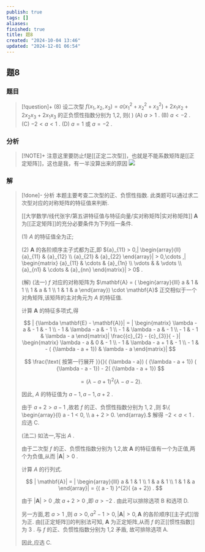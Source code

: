 ```yaml
---
publish: true
tags: []
aliases: 
finished: true
title: 题8
created: "2024-10-04 13:46"
updated: "2024-12-01 06:54"
---
```

## 题8
### 题目
> [!question]+
> (8) 设二次型 $f( {{x}_{1},{x}_{2},{x}_{3}}) = a( {{x}_{1}^{2} + {x}_{2}^{2} + {x}_{3}^{2}}) + 2{x}_{1}{x}_{2} + 2{x}_{2}{x}_{3} + 2{x}_{1}{x}_{3}$ 的正负惯性指数分别为 1,2, 则( )
> (A) $a > 1$ . 
> (B) $a < - 2$ .
> (C) $- 2 < a < 1$ . 
> (D) $a = 1$ 或 $a = - 2$ .
### 分析
> [!NOTE]+
> 注意这里要防止f是[[正定二次型]]，也就是不能系数矩阵是[[正定矩阵]]，这也是我，有一半没算出来的原因
> ![](https://img.hwenyi.live/202411291629683.webp)
### 解
> [!done]-
> 分析 本题主要考查二次型的正、负惯性指数. 此类题可以通过求二次型对应的对称矩阵的特征值来判断.
> 
> [[大学数学/线代张宇/第五讲特征值与特征向量/实对称矩阵|实对称矩阵]] $\mathbf{A}$ 为[[正定矩阵]]的充分必要条件为下列任一条件.
> 
> (1) $A$ 的特征值全为正;
> 
> (2) $\mathbf{A}$ 的各阶顺序主子式都为正,即 ${a}_{11} > 0,| \begin{array}{ll} {a}_{11} & {a}_{12} \\ {a}_{21} & {a}_{22} \end{array}| > 0,\cdots ,| \begin{matrix} {a}_{11} & \cdots & {a}_{1n} \\ \vdots & & \vdots \\ {a}_{n1} & \cdots & {a}_{nn} \end{matrix}| > 0$ .
> 
> (解) (法一) $f$ 对应的对称矩阵为 $\mathbf{A} = ( \begin{array}{lll} a & 1 & 1 \\ 1 & a & 1 \\ 1 & 1 & a \end{array}) \cdot \mathbf{A}$ 正交相似于一个对角矩阵,该矩阵的主对角元为 $A$ 的特征值.
> 
> 计算 $\mathbf{A}$ 的特征多项式,得 
> 
> $$
> | {\lambda \mathbf{E} - \mathbf{A}}| = | \begin{matrix} \lambda - a & - 1 & - 1 \\ - 1 & \lambda - a & - 1 \\ - 1 & \lambda - a & - 1 \\ - 1 & - 1 & \lambda - a \end{matrix}| \frac{{c}_{2} - {c}_{3}}{ - }| \begin{matrix} \lambda - a & 0 & - 1 \\ - 1 & \lambda - a + 1 & - 1 \\ - 1 & - ( {\lambda - a + 1}) & \lambda - a \end{matrix}|
> $$
> 
> $$
> \frac{\text{ 按第一行展开 }}{}( {\lambda - a}) ( {\lambda - a + 1}) ( {\lambda - a - 1}) - 2( {\lambda - a + 1})
> $$
> 
> $$
> = {( \lambda - a + 1) }^{2}( {\lambda - a - 2}) \text{.}
> $$
> 
> 因此, $A$ 的特征值为 $a - 1, a - 1, a + 2$ .
> 
> 由于 $a + 2 > a - 1$ ,故若 $f$ 的正、负惯性指数分别为 $1,2$ ,则 $\{ \begin{array}{l} a - 1 < 0, \\ a + 2 > 0. \end{array}.$ 解得 $- 2 < a < 1$ . 应选 C.
> 
> (法二) 如法一,写出 $A$ .
> 
> 由于二次型 $f$ 的正、负惯性指数分别为 1,2,故 $\mathbf{A}$ 的特征值有一个为正值,两个为负值,从而 $| \mathbf{A}| > 0$ .
> 
> 计算 $A$ 的行列式.
> 
> $$
> | \mathbf{A}| = | \begin{array}{lll} a & 1 & 1 \\ 1 & a & 1 \\ 1 & 1 & a \end{array}| = {( a - 1) }^{2}( {a + 2}) .
> $$
> 
> 由于 $| \mathbf{A}| > 0$ ,故 $a + 2 > 0$ ,即 $a > - 2$ . 由此可以排除选项 B 和选项 D.
> 
> 另一方面,若 $a > 1$ ,则 $a > 0,{a}^{2} - 1 > 0,| \mathbf{A}| > 0,\mathbf{A}$ 的各阶顺序[[主子式]]皆为正. 由[[正定矩阵]]的判别法可知, $\mathbf{A}$ 为正定矩阵,从而 $f$ 的正[[惯性指数]]为 3 . 与 $f$ 的正、负惯性指数分别为 1,2 矛盾, 故可排除选项 A.
> 
> 因此,应选 C.